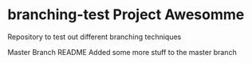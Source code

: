 # branching-test Project Awesomme
Repository to test out different branching techniques


Master Branch README
Added some more stuff to the master branch
